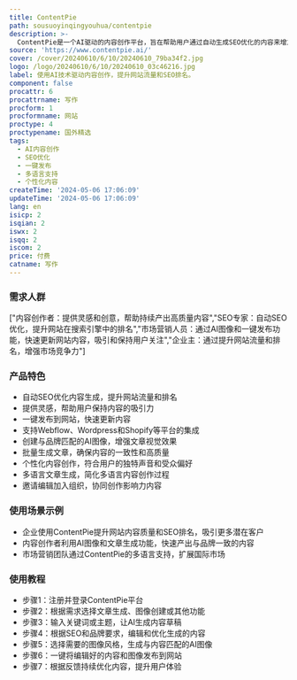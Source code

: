 ```yaml
---
title: ContentPie
path: sousuoyinqingyouhua/contentpie
description: >-
  ContentPie是一个AI驱动的内容创作平台，旨在帮助用户通过自动生成SEO优化的内容来增加有机流量和提升网站排名。它提供一站式SEO解决方案，减少用户在多个工具间切换的时间，同时提供灵感和创意，保持内容的吸引力。此外，ContentPie还提供与文章匹配的定制AI图像，支持多语言内容生成，以及与Webflow、Wordpress和Shopify等平台的集成，确保内容的快速发布和更新。
source: 'https://www.contentpie.ai/'
cover: /cover/20240610/6/10/20240610_79ba34f2.jpg
logo: /logo/20240610/6/10/20240610_03c46216.jpg
label: 使用AI技术驱动内容创作，提升网站流量和SEO排名。
component: false
procattr: 6
procattrname: 写作
procform: 1
procformname: 网站
proctype: 4
proctypename: 国外精选
tags:
  - AI内容创作
  - SEO优化
  - 一键发布
  - 多语言支持
  - 个性化内容
createTime: '2024-05-06 17:06:09'
updateTime: '2024-05-06 17:06:09'
lang: en
isicp: 2
isqian: 2
iswx: 2
isqq: 2
iscom: 2
price: 付费
catname: 写作
---
```




### 需求人群
["内容创作者：提供灵感和创意，帮助持续产出高质量内容","SEO专家：自动SEO优化，提升网站在搜索引擎中的排名","市场营销人员：通过AI图像和一键发布功能，快速更新网站内容，吸引和保持用户关注","企业主：通过提升网站流量和排名，增强市场竞争力"]

### 产品特色
* 自动SEO优化内容生成，提升网站流量和排名
* 提供灵感，帮助用户保持内容的吸引力
* 一键发布到网站，快速更新内容
* 支持Webflow、Wordpress和Shopify等平台的集成
* 创建与品牌匹配的AI图像，增强文章视觉效果
* 批量生成文章，确保内容的一致性和高质量
* 个性化内容创作，符合用户的独特声音和受众偏好
* 多语言文章生成，简化多语言内容创作过程
* 邀请编辑加入组织，协同创作影响力内容

### 使用场景示例
* 企业使用ContentPie提升网站内容质量和SEO排名，吸引更多潜在客户
* 内容创作者利用AI图像和文章生成功能，快速产出与品牌一致的内容
* 市场营销团队通过ContentPie的多语言支持，扩展国际市场

### 使用教程
* 步骤1：注册并登录ContentPie平台
* 步骤2：根据需求选择文章生成、图像创建或其他功能
* 步骤3：输入关键词或主题，让AI生成内容草稿
* 步骤4：根据SEO和品牌要求，编辑和优化生成的内容
* 步骤5：选择需要的图像风格，生成与内容匹配的AI图像
* 步骤6：一键将编辑好的内容和图像发布到网站
* 步骤7：根据反馈持续优化内容，提升用户体验

  

